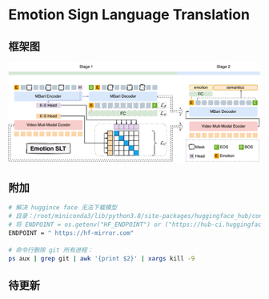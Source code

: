 # Emotion Sign Language Translation

## 框架图

![无法显示](./assets/arc.png)

## 附加

```bash
# 解决 huggince face 无法下载模型
# 目录：/root/miniconda3/lib/python3.8/site-packages/huggingface_hub/constants.py 
# 将 ENDPOINT = os.getenv("HF_ENDPOINT") or ("https://hub-ci.huggingface.co" if _staging_mode else "https://huggingface.co") 类似的修改成
ENDPOINT = " https://hf-mirror.com"

# 命令行删除 git 所有进程：
ps aux | grep git | awk '{print $2}' | xargs kill -9
```

## 待更新
